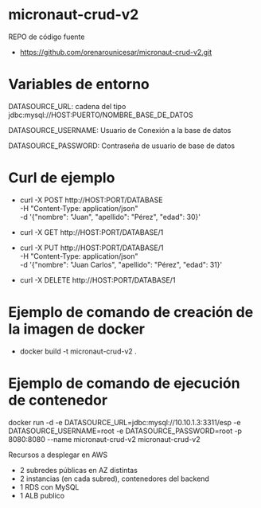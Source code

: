 # micronaut-crud-v2

REPO de código fuente
- https://github.com/orenarounicesar/micronaut-crud-v2.git


# Variables de entorno

DATASOURCE_URL: cadena del tipo jdbc:mysql://HOST:PUERTO/NOMBRE_BASE_DE_DATOS

DATASOURCE_USERNAME: Usuario de Conexión a la base de datos

DATASOURCE_PASSWORD: Contraseña de usuario de base de datos


# Curl de ejemplo

- curl -X POST http://HOST:PORT/DATABASE \
-H "Content-Type: application/json" \
-d '{"nombre": "Juan", "apellido": "Pérez", "edad": 30}'


- curl -X GET http://HOST:PORT/DATABASE/1


- curl -X PUT http://HOST:PORT/DATABASE/1 \
-H "Content-Type: application/json" \
-d '{"nombre": "Juan Carlos", "apellido": "Pérez", "edad": 31}'


- curl -X DELETE http://HOST:PORT/DATABASE/1


# Ejemplo de comando de creación de la imagen de docker
- docker build -t micronaut-crud-v2 .

# Ejemplo de comando de ejecución de contenedor
docker run -d -e DATASOURCE_URL=jdbc:mysql://10.10.1.3:3311/esp -e DATASOURCE_USERNAME=root -e DATASOURCE_PASSWORD=root -p 8080:8080 --name micronaut-crud-v2 micronaut-crud-v2



Recursos a desplegar en AWS
- 2 subredes públicas en AZ distintas
- 2 instancias (en cada subred), contenedores del backend
- 1 RDS con MySQL
- 1 ALB publico
